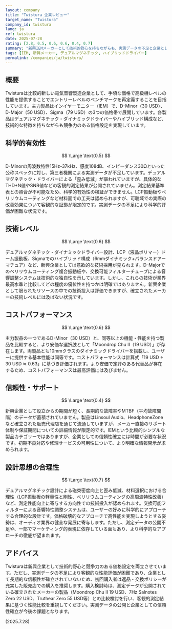 ```yaml
---
layout: company
title: "Twistura 企業レビュー"
target_name: "Twistura"
company_id: twistura
lang: ja
ref: twistura
date: 2025-07-28
rating: [2.8, 0.5, 0.6, 0.6, 0.4, 0.7]
summary: "新興IEMメーカーとして技術的野心を持ちながらも、実測データの不足と企業としての信頼性確立が課題"
tags: [IEM, 新興メーカー, デュアルマグネチック, ハイブリッドドライバー]
permalink: /companies/ja/twistura/
---
```


## 概要

Twisturaは比較的新しい電気音響製造企業として、手頃な価格で高級機レベルの性能を提供することでエントリーレベルのベンチマークを再定義することを目指しています。主力製品はインイヤーモニター（IEM）で、D-Minor（30 USD）、D-Major（50 USD）、Sigma（79 USD）の3つの価格帯で展開しています。各製品はデュアルマグネチック・ダイナミックドライバーやハイブリッド構成など、技術的な特徴を持ちながらも競争力のある価格設定を実現しています。

## 科学的有効性

$$ \Large \text{0.5} $$

D-Minorの周波数特性15Hz-37kHz、感度108dB、インピーダンス30Ωといった公称スペックに対し、第三者機関による実測データが不足しています。デュアルマグネチック・ドライバーによる「歪み低減」が謳われていますが、具体的なTHD+N値やSNR値などの客観的測定結果が公開されていません。測定結果基準表との照合が不可能なため、科学的有効性の検証ができません。LCP振動板やベリリウムコーティングなど材料面での工夫は認められますが、可聴域での実際の改善効果について客観的な証拠が限定的です。実測データの不足により科学的評価が困難な状況です。

## 技術レベル

$$ \Large \text{0.6} $$

デュアルマグネチック・ダイナミックドライバー設計、LCP（液晶ポリマー）ドーム振動板、Sigmaでのハイブリッド構成（6mmダイナミック+バランスドアーマチュア）など、新興企業としては意欲的な技術採用が見られます。D-Majorでのベリリウムコーティング複合振動板や、交換可能フィルターチューブによる音響調整システムは技術的な独自性を示しています。しかし、これらの技術が業界最高水準と比較してどの程度の優位性を持つかは明確ではありません。新興企業として限られたリソースの中での技術投入は評価できますが、確立されたメーカーの技術レベルには及ばない状況です。

## コストパフォーマンス

$$ \Large \text{0.6} $$

主力製品の一つであるD-Minor（30 USD）と、同等以上の機能・性能を持つ製品を比較すると、より安価な選択肢として「Moondrop Chu II（19 USD）」が存在します。両製品とも10mmクラスのダイナミックドライバーを搭載し、ユーザーに提供する基本性能は同等です。コストパフォーマンスは計算式「19 USD ÷ 30 USD ≒ 0.63」に基づき評価されます。より安価で定評のある代替品が存在するため、コストパフォーマンスは最高評価には及びません。

## 信頼性・サポート

$$ \Large \text{0.4} $$

新興企業として設立からの期間が短く、長期的な故障率やMTBF（平均故障間隔）のデータが蓄積されていません。製品はLinsoul Audio、HeadphoneZoneなど確立された販売代理店を通じて流通していますが、メーカー直接のサポート体制や保証期間についての詳細情報が限定的です。IEMという比較的シンプルな製品カテゴリーではありますが、企業としての信頼性確立には時間が必要な状況です。初期不良対応や修理サービスの可用性について、より明確な情報開示が求められます。

## 設計思想の合理性

$$ \Large \text{0.7} $$

デュアルマグネチック設計による磁束密度向上と歪み低減、材料選択における合理性（LCP振動板の軽量性と剛性、ベリリウムコーティングの高周波特性改善）など、測定性能向上に寄与する方向性での技術投入が認められます。交換可能フィルターによる音響特性調整システムは、ユーザーの好みに科学的にアプローチする合理的な設計です。価格破壊的なアプローチで高性能を実現しようとする姿勢は、オーディオ業界の健全な発展に寄与します。ただし、測定データの公開不足や、一部でマーケティング的表現に依存している面もあり、より科学的なアプローチの徹底が望まれます。

## アドバイス

Twisturaは新興企業として技術的野心と競争力のある価格設定を両立させています。ただし、実測データの不足により客観的な性能評価が困難であり、企業として長期的な信頼性が確立されていないため、初回購入者は返品・交換ポリシーが充実した販売店での購入を推奨します。購入検討時は、測定データが公開されている確立されたメーカーの製品（Moondrop Chu II 19 USD、7Hz Salnotes Zero 22 USD、Truthear Zero 55 USD等）との比較検討を行い、客観的測定結果に基づく性能比較を重視してください。実測データの公開と企業としての信頼性確立が今後の課題となります。

(2025.7.28)

